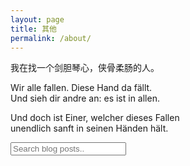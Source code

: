 ```yaml
---
layout: page
title: 其他
permalink: /about/
---
```


我在找一个剑胆琴心，侠骨柔肠的人。

Wir alle fallen. Diese Hand da fällt.<br>
Und sieh dir andre an: es ist in allen.<p>

Und doch ist Einer, welcher dieses Fallen<br>
unendlich sanft in seinen Händen hält. 

<!-- HTML elements for search -->
<input type="text" id="search-input" placeholder="Search blog posts..">
<ul id="results-container"></ul>

<!-- script pointing to jekyll-search.js -->
<script src="/simple-jekyll-search.min.js"></script>
